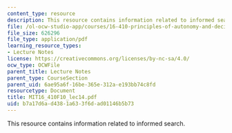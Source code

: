 ```yaml
---
content_type: resource
description: This resource contains information related to informed search.
file: /ol-ocw-studio-app/courses/16-410-principles-of-autonomy-and-decision-making-fall-2010/b7a17d6ad4381a633f6dad01146b5b73_MIT16_410F10_lec14.pdf
file_size: 626296
file_type: application/pdf
learning_resource_types:
- Lecture Notes
license: https://creativecommons.org/licenses/by-nc-sa/4.0/
ocw_type: OCWFile
parent_title: Lecture Notes
parent_type: CourseSection
parent_uid: 6ae95a6f-16be-365e-312a-e193bb74c8fd
resourcetype: Document
title: MIT16_410F10_lec14.pdf
uid: b7a17d6a-d438-1a63-3f6d-ad01146b5b73
---
```

This resource contains information related to informed search.